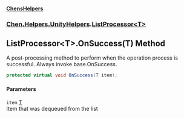 
#### [ChensHelpers](index 'index')

### [Chen.Helpers.UnityHelpers](Chen_Helpers_UnityHelpers 'Chen.Helpers.UnityHelpers').[ListProcessor&lt;T&gt;](Chen_Helpers_UnityHelpers_ListProcessor_T_ 'Chen.Helpers.UnityHelpers.ListProcessor&lt;T&gt;')

## ListProcessor&lt;T&gt;.OnSuccess(T) Method
A post-processing method to perform when the operation process is successful. Always invoke base.OnSuccess.  
```csharp
protected virtual void OnSuccess(T item);
```

#### Parameters
<a name='Chen_Helpers_UnityHelpers_ListProcessor_T__OnSuccess(T)_item'></a>
`item` [T](Chen_Helpers_UnityHelpers_ListProcessor_T_#Chen_Helpers_UnityHelpers_ListProcessor_T__T 'Chen.Helpers.UnityHelpers.ListProcessor&lt;T&gt;.T')  
Item that was dequeued from the list
  
